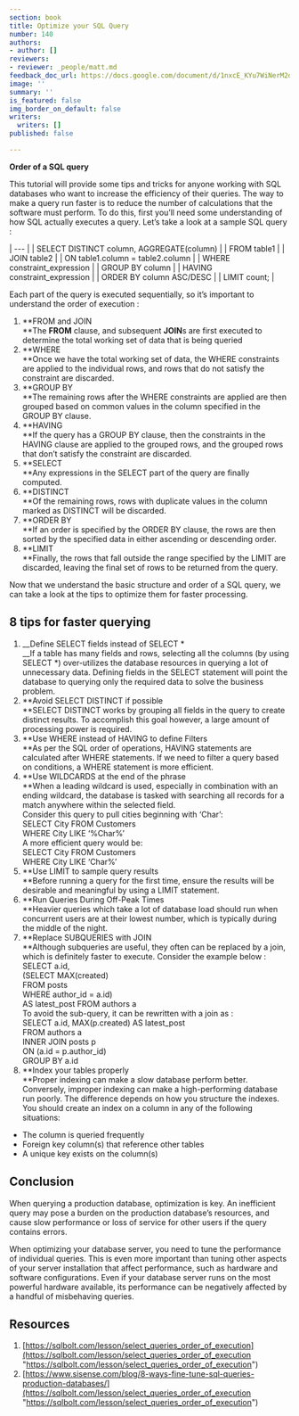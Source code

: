 ```yaml
---
section: book
title: Optimize your SQL Query
number: 140
authors:
- author: []
reviewers:
- reviewer: _people/matt.md
feedback_doc_url: https://docs.google.com/document/d/1nxcE_KYu7WiNerM2dyYE7Q0uiUMCebdHjoV12KtrRB4/edit?usp=sharing
image: ''
summary: ''
is_featured: false
img_border_on_default: false
writers:
  writers: []
published: false

---
```

**Order of a SQL query**

This tutorial will provide some tips and tricks for anyone working with SQL databases who want to increase the efficiency of their queries. The way to make a query run faster is to reduce the number of calculations that the software must perform. To do this, first you’ll need some understanding of how SQL actually executes a query. Let’s take a look at a sample SQL query :

| --- |
| SELECT DISTINCT column, AGGREGATE(column) |
| FROM table1 |
| JOIN table2 |
| ON table1.column = table2.column |
| WHERE constraint_expression |
| GROUP BY column |
| HAVING constraint_expression |
| ORDER BY column ASC/DESC |
| LIMIT count; |

Each part of the query is executed sequentially, so it’s important to understand the order of execution :

1. **FROM and JOIN  
   **The **FROM** clause, and subsequent **JOIN**s are first executed to determine the total working set of data that is being queried
2. **WHERE  
   **Once we have the total working set of data, the WHERE constraints are applied to the individual rows, and rows that do not satisfy the constraint are discarded.
3. **GROUP BY  
   **The remaining rows after the WHERE constraints are applied are then grouped based on common values in the column specified in the GROUP BY clause.
4. **HAVING  
   **If the query has a GROUP BY clause, then the constraints in the HAVING clause are applied to the grouped rows, and the grouped rows that don’t satisfy the constraint are discarded.
5. **SELECT  
   **Any expressions in the SELECT part of the query are finally computed.
6. **DISTINCT  
   **Of the remaining rows, rows with duplicate values in the column marked as DISTINCT will be discarded.
7. **ORDER BY  
   **If an order is specified by the ORDER BY clause, the rows are then sorted by the specified data in either ascending or descending order.
8. **LIMIT  
   **Finally, the rows that fall outside the range specified by the LIMIT are discarded, leaving the final set of rows to be returned from the query.

Now that we understand the basic structure and order of a SQL query, we can take a look at the tips to optimize them for faster processing.

## **8 tips for faster querying**

1. __Define SELECT fields instead of SELECT *  
   __If a table has many fields and rows, selecting all the columns (by using SELECT *) over-utilizes the database resources in querying a lot of unnecessary data. Defining fields in the SELECT statement will point the database to querying only the required data to solve the business problem.
2. **Avoid SELECT DISTINCT if possible  
   **SELECT DISTINCT works by grouping all fields in the query to create distinct results. To accomplish this goal however, a large amount of processing power is required.
3. **Use WHERE instead of HAVING to define Filters  
   **As per the SQL order of operations, HAVING statements are calculated after WHERE statements. If we need to filter a query based on conditions, a WHERE statement is more efficient.
4. **Use WILDCARDS at the end of the phrase  
   **When a leading wildcard is used, especially in combination with an ending wildcard, the database is tasked with searching all records for a match anywhere within the selected field.  
   Consider this query to pull cities beginning with ‘Char’:  
   SELECT City FROM Customers  
   WHERE City LIKE ‘%Char%’  
   A more efficient query would be:  
   SELECT City FROM Customers  
   WHERE City LIKE ‘Char%’
5. **Use LIMIT to sample query results  
   **Before running a query for the first time, ensure the results will be desirable and meaningful by using a LIMIT statement.
6. **Run Queries During Off-Peak Times  
   **Heavier queries which take a lot of database load should run when concurrent users are at their lowest number, which is typically during the middle of the night.
7. **Replace SUBQUERIES with JOIN  
   **Although subqueries are useful, they often can be replaced by a join, which is definitely faster to execute. Consider the example below :  
   SELECT a.id,  
   (SELECT MAX(created)  
   FROM posts  
   WHERE author_id = a.id)  
   AS latest_post FROM authors a  
   To avoid the sub-query, it can be rewritten with a join as :  
   SELECT a.id, MAX(p.created) AS latest_post  
   FROM authors a  
   INNER JOIN posts p  
   ON (a.id = p.author_id)  
   GROUP BY a.id
8. **Index your tables properly  
   **Proper indexing can make a slow database perform better. Conversely, improper indexing can make a high-performing database run poorly. The difference depends on how you structure the indexes. You should create an index on a column in any of the following situations:

* The column is queried frequently
* Foreign key column(s) that reference other tables
* A unique key exists on the column(s)

## **Conclusion**

When querying a production database, optimization is key. An inefficient query may pose a burden on the production database’s resources, and cause slow performance or loss of service for other users if the query contains errors.

When optimizing your database server, you need to tune the performance of individual queries. This is even more important than tuning other aspects of your server installation that affect performance, such as hardware and software configurations. Even if your database server runs on the most powerful hardware available, its performance can be negatively affected by a handful of misbehaving queries.

## **Resources**

1. [https://sqlbolt.com/lesson/select_queries_order_of_execution](https://sqlbolt.com/lesson/select_queries_order_of_execution "https://sqlbolt.com/lesson/select_queries_order_of_execution")
2. [https://www.sisense.com/blog/8-ways-fine-tune-sql-queries-production-databases/](https://sqlbolt.com/lesson/select_queries_order_of_execution "https://sqlbolt.com/lesson/select_queries_order_of_execution")